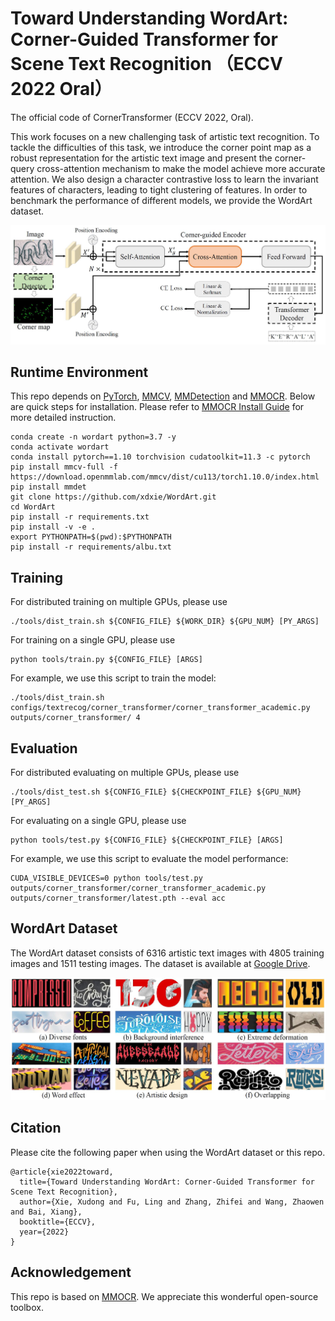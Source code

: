 # Toward Understanding WordArt: Corner-Guided Transformer for Scene Text Recognition （ECCV 2022 Oral）
The official code of CornerTransformer (ECCV 2022, Oral).

This work focuses on a new challenging task of artistic text recognition. To tackle the difficulties of this task, we introduce the corner point map as a robust representation for the artistic text image and present the corner-query cross-attention mechanism to make the model achieve more accurate attention. We also design a character contrastive loss to learn the invariant features of characters, leading to tight clustering of features. In order to benchmark the performance of different models, we provide the WordArt dataset.
<div align="center">
  <img src="resources/architecture.jpg"/>
</div>

## Runtime Environment
This repo depends on [PyTorch](https://pytorch.org/), [MMCV](https://github.com/open-mmlab/mmcv), [MMDetection](https://github.com/open-mmlab/mmdetection) and [MMOCR](https://github.com/open-mmlab/mmocr).
Below are quick steps for installation.
Please refer to [MMOCR Install Guide](https://mmocr.readthedocs.io/en/latest/install.html) for more detailed instruction.

```shell
conda create -n wordart python=3.7 -y
conda activate wordart
conda install pytorch==1.10 torchvision cudatoolkit=11.3 -c pytorch
pip install mmcv-full -f https://download.openmmlab.com/mmcv/dist/cu113/torch1.10.0/index.html
pip install mmdet
git clone https://github.com/xdxie/WordArt.git
cd WordArt
pip install -r requirements.txt
pip install -v -e .
export PYTHONPATH=$(pwd):$PYTHONPATH
pip install -r requirements/albu.txt
```

## Training
For distributed training on multiple GPUs, please use
```shell
./tools/dist_train.sh ${CONFIG_FILE} ${WORK_DIR} ${GPU_NUM} [PY_ARGS]
```
For training on a single GPU, please use
```shell
python tools/train.py ${CONFIG_FILE} [ARGS]
```
For example, we use this script to train the model:
```shell
./tools/dist_train.sh configs/textrecog/corner_transformer/corner_transformer_academic.py outputs/corner_transformer/ 4
```

## Evaluation
For distributed evaluating on multiple GPUs, please use
```shell
./tools/dist_test.sh ${CONFIG_FILE} ${CHECKPOINT_FILE} ${GPU_NUM} [PY_ARGS]
```
For evaluating on a single GPU, please use
```shell
python tools/test.py ${CONFIG_FILE} ${CHECKPOINT_FILE} [ARGS]
```
For example, we use this script to evaluate the model performance:
```shell
CUDA_VISIBLE_DEVICES=0 python tools/test.py outputs/corner_transformer/corner_transformer_academic.py outputs/corner_transformer/latest.pth --eval acc
```

## WordArt Dataset
The WordArt dataset consists of 6316 artistic text images with 4805 training images and 1511 testing images.  The dataset is available at [Google Drive](https://drive.google.com/file/d/1SanxRwTxd2q7UrQxlbC3BmP3nhFXwZ3g/view?usp=sharing).
<div align="center">
  <img src="resources/dataset.jpg"/>
</div>

## Citation
Please cite the following paper when using the WordArt dataset or this repo.

```
@article{xie2022toward,
  title={Toward Understanding WordArt: Corner-Guided Transformer for Scene Text Recognition},
  author={Xie, Xudong and Fu, Ling and Zhang, Zhifei and Wang, Zhaowen and Bai, Xiang},
  booktitle={ECCV},
  year={2022}
}
```

## Acknowledgement
This repo is based on [MMOCR](https://github.com/open-mmlab/mmocr). We appreciate this wonderful open-source toolbox.
